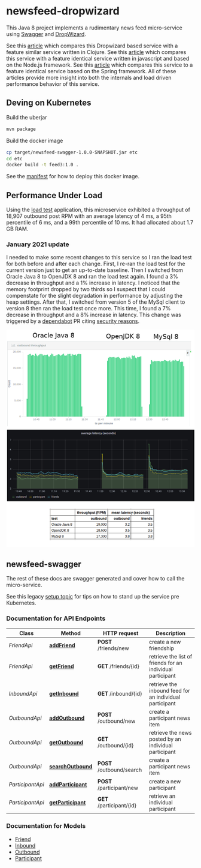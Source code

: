 # newsfeed-dropwizard

This Java 8 project implements a rudimentary news feed micro-service using [Swagger](http://swagger.io/) and [DropWizard](http://www.dropwizard.io/1.0.5/docs/).

See this [article](https://glennengstrand.info/software/performance/clojure/dropwizard) which compares this Dropwizard based service with a feature similar service written in Clojure. See this [article](https://glennengstrand.info/software/performance/nodejs/dropwizard) which compares this service with a feature identical service written in javascript and based on the Node.js framework. See this [article](https://glennengstrand.info/software/performance/springboot/dropwizard) which compares this service to a feature identical service based on the Spring framework. All of these articles provide more insight into both the internals and load driven performance behavior of this service.

## Deving on Kubernetes

Build the uberjar

```bash
mvn package
```

Build the docker image

```bash
cp target/newsfeed-swagger-1.0.0-SNAPSHOT.jar etc
cd etc
docker build -t feed3:1.0 .
```

See the [manifest](https://github.com/gengstrand/clojure-news-feed/blob/master/server/k8s/feed3-deployment.yaml) for how to deploy this docker image.

## Performance Under Load

Using the [load test](https://github.com/gengstrand/clojure-news-feed/tree/master/client/load) application, this microservice exhibited a throughput of 18,907 outbound post RPM with an average latency of 4 ms, a 95th percentile of 6 ms, and a 99th percentile of 10 ms. It had allocated about 1.7 GB RAM.

### January 2021 update

I needed to make some recent changes to this service so I ran the load test for both before and after each change. First, I re-ran the load test for the current version just to get an up-to-date baseline. Then I switched from Oracle Java 8 to OpenJDK 8 and ran the load test again. I found a 3% decrease in throughput and a 1% increase in latency. I noticed that the memory footprint dropped by two thirds so I suspect that I could compenstate for the slight degradation in performance by adjusting the heap settings. After that, I switched from version 5 of the MySql client to version 8 then ran the load test once more. This time, I found a 7% decrease in throughput and a 8% increase in latency. This change was triggered by a [dependabot](https://docs.github.com/en/github/managing-security-vulnerabilities/configuring-dependabot-security-updates) PR citing [security reasons](https://github.com/advisories/GHSA-jcq3-cprp-m333).

<img src="docs/infographic.png" />

## newsfeed-swagger

The rest of these docs are swagger generated and cover how to call the micro-service.

See this legacy [setup topic](docs/setup.md) for tips on how to stand up the service pre Kubernetes.

### Documentation for API Endpoints

Class | Method | HTTP request | Description
------------ | ------------- | ------------- | -------------
*FriendApi* | [**addFriend**](docs/FriendApi.md#addFriend) | **POST** /friends/new | create a new friendship
*FriendApi* | [**getFriend**](docs/FriendApi.md#getFriend) | **GET** /friends/{id} | retrieve the list of friends for an individual participant
*InboundApi* | [**getInbound**](docs/InboundApi.md#getInbound) | **GET** /inbound/{id} | retrieve the inbound feed for an individual participant
*OutboundApi* | [**addOutbound**](docs/OutboundApi.md#addOutbound) | **POST** /outbound/new | create a participant news item
*OutboundApi* | [**getOutbound**](docs/OutboundApi.md#getOutbound) | **GET** /outbound/{id} | retrieve the news posted by an individual participant
*OutboundApi* | [**searchOutbound**](docs/OutboundApi.md#searchOutbound) | **POST** /outbound/search | create a participant news item
*ParticipantApi* | [**addParticipant**](docs/ParticipantApi.md#addParticipant) | **POST** /participant/new | create a new participant
*ParticipantApi* | [**getParticipant**](docs/ParticipantApi.md#getParticipant) | **GET** /participant/{id} | retrieve an individual participant


### Documentation for Models

 - [Friend](docs/Friend.md)
 - [Inbound](docs/Inbound.md)
 - [Outbound](docs/Outbound.md)
 - [Participant](docs/Participant.md)


